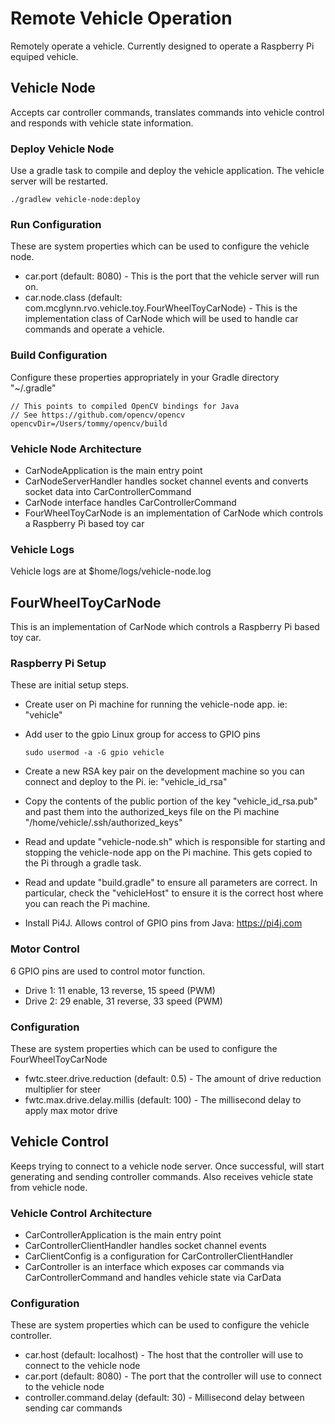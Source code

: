 # Remote Vehicle Operation
Remotely operate a vehicle. Currently designed to operate a Raspberry Pi equiped vehicle.

## Vehicle Node
Accepts car controller commands, translates commands into vehicle control and responds with vehicle state information.

### Deploy Vehicle Node
Use a gradle task to compile and deploy the vehicle application. The vehicle server will be restarted.

    ./gradlew vehicle-node:deploy

### Run Configuration
These are system properties which can be used to configure the vehicle node.

* car.port (default: 8080) - This is the port that the vehicle server will run on.
* car.node.class (default: com.mcglynn.rvo.vehicle.toy.FourWheelToyCarNode) - This is the implementation class of CarNode which will be used to handle car commands and operate a vehicle.

### Build Configuration
Configure these properties appropriately in your Gradle directory "~/.gradle"

    // This points to compiled OpenCV bindings for Java
    // See https://github.com/opencv/opencv
    opencvDir=/Users/tommy/opencv/build

### Vehicle Node Architecture

* CarNodeApplication is the main entry point
* CarNodeServerHandler handles socket channel events and converts socket data into CarControllerCommand
* CarNode interface handles CarControllerCommand
* FourWheelToyCarNode is an implementation of CarNode which controls a Raspberry Pi based toy car

### Vehicle Logs
Vehicle logs are at $home/logs/vehicle-node.log


## FourWheelToyCarNode
This is an implementation of CarNode which controls a Raspberry Pi based toy car.

### Raspberry Pi Setup
These are initial setup steps.

* Create user on Pi machine for running the vehicle-node app. ie: "vehicle"
* Add user to the gpio Linux group for access to GPIO pins

      sudo usermod -a -G gpio vehicle
    
* Create a new RSA key pair on the development machine so you can connect and deploy to the Pi. ie: "vehicle_id_rsa"
* Copy the contents of the public portion of the key "vehicle_id_rsa.pub" and past them into the authorized_keys file on the Pi machine "/home/vehicle/.ssh/authorized_keys"
* Read and update "vehicle-node.sh" which is responsible for starting and stopping the vehicle-node app on the Pi machine. This gets copied to the Pi through a gradle task.
* Read and update "build.gradle" to ensure all parameters are correct. In particular, check the "vehicleHost" to ensure it is the correct host where you can reach the Pi machine.
* Install Pi4J. Allows control of GPIO pins from Java: https://pi4j.com

### Motor Control
6 GPIO pins are used to control motor function.

* Drive 1: 11 enable, 13 reverse, 15 speed (PWM)
* Drive 2: 29 enable, 31 reverse, 33 speed (PWM)

### Configuration
These are system properties which can be used to configure the FourWheelToyCarNode

* fwtc.steer.drive.reduction (default: 0.5) - The amount of drive reduction multiplier for steer
* fwtc.max.drive.delay.millis (default: 100) - The millisecond delay to apply max motor drive


## Vehicle Control
Keeps trying to connect to a vehicle node server. Once successful, will start generating and sending controller commands. Also receives vehicle state from vehicle node.

### Vehicle Control Architecture

* CarControllerApplication is the main entry point
* CarControllerClientHandler handles socket channel events
* CarClientConfig is a configuration for CarControllerClientHandler
* CarController is an interface which exposes car commands via CarControllerCommand and handles vehicle state via CarData

### Configuration
These are system properties which can be used to configure the vehicle controller.

* car.host (default: localhost) - The host that the controller will use to connect to the vehicle node
* car.port (default: 8080) - The port that the controller will use to connect to the vehicle node
* controller.command.delay (default: 30) - Millisecond delay between sending car commands
